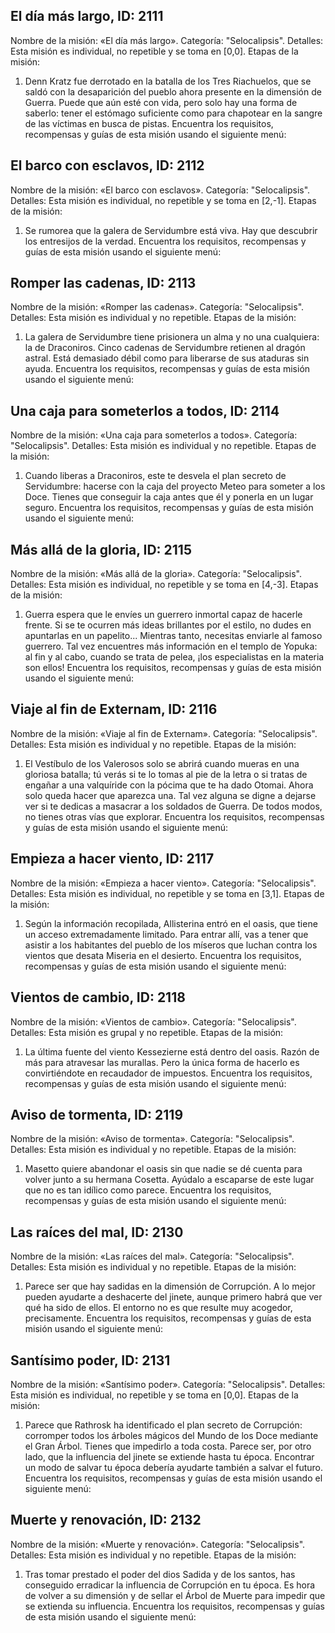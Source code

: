 ## El día más largo, ID: 2111
Nombre de la misión: «El día más largo».
Categoría: "Selocalipsis".
Detalles: Esta misión es individual, no repetible y se toma en [0,0].
Etapas de la misión:
1. Denn Kratz fue derrotado en la batalla de los Tres Riachuelos, que se saldó con la desaparición del pueblo ahora presente en la dimensión de Guerra. Puede que aún esté con vida, pero solo hay una forma de saberlo: tener el estómago suficiente como para chapotear en la sangre de las víctimas en busca de pistas.
Encuentra los requisitos, recompensas y guías de esta misión usando el siguiente menú:
<component type={2111_QUEST_MENU}>

## El barco con esclavos, ID: 2112
Nombre de la misión: «El barco con esclavos».
Categoría: "Selocalipsis".
Detalles: Esta misión es individual, no repetible y se toma en [2,-1].
Etapas de la misión:
1. Se rumorea que la galera de Servidumbre está viva. Hay que descubrir los entresijos de la verdad.
Encuentra los requisitos, recompensas y guías de esta misión usando el siguiente menú:
<component type={2112_QUEST_MENU}>

## Romper las cadenas, ID: 2113
Nombre de la misión: «Romper las cadenas».
Categoría: "Selocalipsis".
Detalles: Esta misión es individual y no repetible.
Etapas de la misión:
1. La galera de Servidumbre tiene prisionera un alma y no una cualquiera: la de Draconiros. Cinco cadenas de Servidumbre retienen al dragón astral. Está demasiado débil como para liberarse de sus ataduras sin ayuda.
Encuentra los requisitos, recompensas y guías de esta misión usando el siguiente menú:
<component type={2113_QUEST_MENU}>

## Una caja para someterlos a todos, ID: 2114
Nombre de la misión: «Una caja para someterlos a todos».
Categoría: "Selocalipsis".
Detalles: Esta misión es individual y no repetible.
Etapas de la misión:
1. Cuando liberas a Draconiros, este te desvela el plan secreto de Servidumbre: hacerse con la caja del proyecto Meteo para someter a los Doce. Tienes que conseguir la caja antes que él y ponerla en un lugar seguro.
Encuentra los requisitos, recompensas y guías de esta misión usando el siguiente menú:
<component type={2114_QUEST_MENU}>

## Más allá de la gloria, ID: 2115
Nombre de la misión: «Más allá de la gloria».
Categoría: "Selocalipsis".
Detalles: Esta misión es individual, no repetible y se toma en [4,-3].
Etapas de la misión:
1. Guerra espera que le envíes un guerrero inmortal capaz de hacerle frente. Si se te ocurren más ideas brillantes por el estilo, no dudes en apuntarlas en un papelito... Mientras tanto, necesitas enviarle al famoso guerrero. Tal vez encuentres más información en el templo de Yopuka: al fin y al cabo, cuando se trata de pelea, ¡los especialistas en la materia son ellos!
Encuentra los requisitos, recompensas y guías de esta misión usando el siguiente menú:
<component type={2115_QUEST_MENU}>

## Viaje al fin de Externam, ID: 2116
Nombre de la misión: «Viaje al fin de Externam».
Categoría: "Selocalipsis".
Detalles: Esta misión es individual y no repetible.
Etapas de la misión:
1. El Vestíbulo de los Valerosos solo se abrirá cuando mueras en una gloriosa batalla; tú verás si te lo tomas al pie de la letra o si tratas de engañar a una valquíride con la pócima que te ha dado Otomai. Ahora solo queda hacer que aparezca una. Tal vez alguna se digne a dejarse ver si te dedicas a masacrar a los soldados de Guerra. De todos modos, no tienes otras vías que explorar.
Encuentra los requisitos, recompensas y guías de esta misión usando el siguiente menú:
<component type={2116_QUEST_MENU}>

## Empieza a hacer viento, ID: 2117
Nombre de la misión: «Empieza a hacer viento».
Categoría: "Selocalipsis".
Detalles: Esta misión es individual, no repetible y se toma en [3,1].
Etapas de la misión:
1. Según la información recopilada, Allisterina entró en el oasis, que tiene un acceso extremadamente limitado. Para entrar allí, vas a tener que asistir a los habitantes del pueblo de los míseros que luchan contra los vientos que desata Miseria en el desierto.
Encuentra los requisitos, recompensas y guías de esta misión usando el siguiente menú:
<component type={2117_QUEST_MENU}>

## Vientos de cambio, ID: 2118
Nombre de la misión: «Vientos de cambio».
Categoría: "Selocalipsis".
Detalles: Esta misión es grupal y no repetible.
Etapas de la misión:
1. La última fuente del viento Kessezierne está dentro del oasis. Razón de más para atravesar las murallas. Pero la única forma de hacerlo es convirtiéndote en recaudador de impuestos.
Encuentra los requisitos, recompensas y guías de esta misión usando el siguiente menú:
<component type={2118_QUEST_MENU}>

## Aviso de tormenta, ID: 2119
Nombre de la misión: «Aviso de tormenta».
Categoría: "Selocalipsis".
Detalles: Esta misión es individual y no repetible.
Etapas de la misión:
1. Masetto quiere abandonar el oasis sin que nadie se dé cuenta para volver junto a su hermana Cosetta. Ayúdalo a escaparse de este lugar que no es tan idílico como parece.
Encuentra los requisitos, recompensas y guías de esta misión usando el siguiente menú:
<component type={2119_QUEST_MENU}>

## Las raíces del mal, ID: 2130
Nombre de la misión: «Las raíces del mal».
Categoría: "Selocalipsis".
Detalles: Esta misión es individual y no repetible.
Etapas de la misión:
1. Parece ser que hay sadidas en la dimensión de Corrupción. A lo mejor pueden ayudarte a deshacerte del jinete, aunque primero habrá que ver qué ha sido de ellos. El entorno no es que resulte muy acogedor, precisamente.
Encuentra los requisitos, recompensas y guías de esta misión usando el siguiente menú:
<component type={2130_QUEST_MENU}>

## Santísimo poder, ID: 2131
Nombre de la misión: «Santísimo poder».
Categoría: "Selocalipsis".
Detalles: Esta misión es individual, no repetible y se toma en [0,0].
Etapas de la misión:
1. Parece que Rathrosk ha identificado el plan secreto de Corrupción: corromper todos los árboles mágicos del Mundo de los Doce mediante el Gran Árbol. Tienes que impedirlo a toda costa. Parece ser, por otro lado, que la influencia del jinete se extiende hasta tu época. Encontrar un modo de salvar tu época debería ayudarte también a salvar el futuro.
Encuentra los requisitos, recompensas y guías de esta misión usando el siguiente menú:
<component type={2131_QUEST_MENU}>

## Muerte y renovación, ID: 2132
Nombre de la misión: «Muerte y renovación».
Categoría: "Selocalipsis".
Detalles: Esta misión es individual y no repetible.
Etapas de la misión:
1. Tras tomar prestado el poder del dios Sadida y de los santos, has conseguido erradicar la influencia de Corrupción en tu época. Es hora de volver a su dimensión y de sellar el Árbol de Muerte para impedir que se extienda su influencia.
Encuentra los requisitos, recompensas y guías de esta misión usando el siguiente menú:
<component type={2132_QUEST_MENU}>